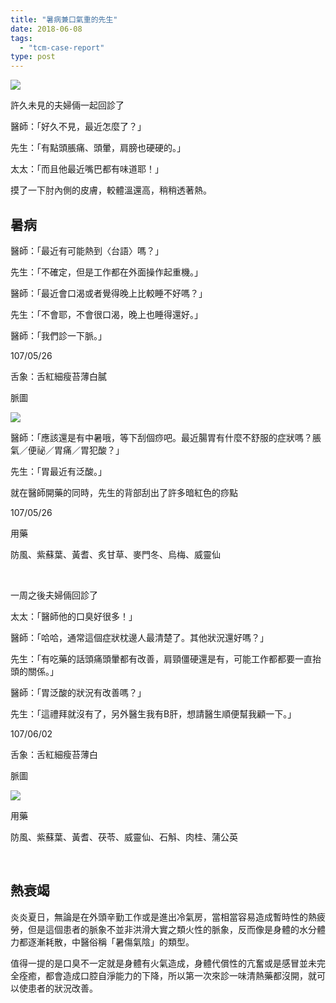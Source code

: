 ```yaml
---
title: "暑病兼口氣重的先生"
date: 2018-06-08
tags: 
  - "tcm-case-report"
type: post
---
```


![](/images/uploads/summer-2495038_1280-300x200.jpg)

許久未見的夫婦倆一起回診了

醫師：「好久不見，最近怎麼了？」

先生：「有點頭脹痛、頭暈，肩膀也硬硬的。」

太太：「而且他最近嘴巴都有味道耶！」

摸了一下肘內側的皮膚，較體溫還高，稍稍透著熱。

## 暑病

醫師：「最近有可能熱到〈台語〉嗎？」

先生：「不確定，但是工作都在外面操作起重機。」

醫師：「最近會口渴或者覺得晚上比較睡不好嗎？」

先生：「不會耶，不會很口渴，晚上也睡得還好。」

醫師：「我們診一下脈。」

107/05/26

舌象：舌紅細瘦苔薄白膩

脈圖

![](/images/uploads/1012660526-1-300x212.png)

醫師：「應該還是有中暑哦，等下刮個痧吧。最近腸胃有什麼不舒服的症狀嗎？脹氣／便祕／胃痛／胃犯酸？」

先生：「胃最近有泛酸。」

就在醫師開藥的同時，先生的背部刮出了許多暗紅色的痧點

107/05/26

用藥

防風、紫蘇葉、黃耆、炙甘草、麥門冬、烏梅、威靈仙

 

一周之後夫婦倆回診了

太太：「醫師他的口臭好很多！」

醫師：「哈哈，通常這個症狀枕邊人最清楚了。其他狀況還好嗎？」

先生：「有吃藥的話頭痛頭暈都有改善，肩頸僵硬還是有，可能工作都都要一直抬頭的關係。」

醫師：「胃泛酸的狀況有改善嗎？」

先生：「這禮拜就沒有了，另外醫生我有B肝，想請醫生順便幫我顧一下。」

107/06/02

舌象：舌紅細瘦苔薄白

脈圖

![](/images/uploads/1012660602-300x212.png)

用藥

防風、紫蘇葉、黃耆、茯苓、威靈仙、石斛、肉桂、蒲公英

 

## 熱衰竭

炎炎夏日，無論是在外頭辛勤工作或是進出冷氣房，當相當容易造成暫時性的熱疲勞，但是這個患者的脈象不並非洪滑大實之類火性的脈象，反而像是身體的水分體力都逐漸耗散，中醫俗稱「暑傷氣陰」的類型。

值得一提的是口臭不一定就是身體有火氣造成，身體代償性的亢奮或是感冒並未完全痊癒，都會造成口腔自淨能力的下降，所以第一次來診一味清熱藥都沒開，就可以使患者的狀況改善。
